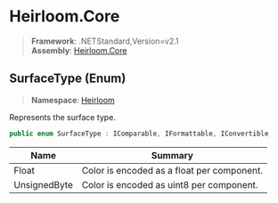 # Heirloom.Core

> **Framework**: .NETStandard,Version=v2.1  
> **Assembly**: [Heirloom.Core][0]

## SurfaceType (Enum)

> **Namespace**: [Heirloom][0]

Represents the surface type.

```cs
public enum SurfaceType : IComparable, IFormattable, IConvertible
```

| Name         | Summary                                    |
|--------------|--------------------------------------------|
| Float        | Color is encoded as a float per component. |
| UnsignedByte | Color is encoded as uint8 per component.   |

[0]: ../../Heirloom.Core.md
